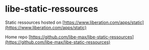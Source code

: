 # libe-static-ressources
Static ressources hosted on [https://www.liberation.com/apps/static](https://www.liberation.com/apps/static)

Home repo [https://github.com/libe-max/libe-static-ressources](https://github.com/libe-max/libe-static-ressources)